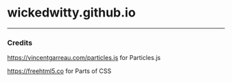 # wickedwitty.github.io
---
### Credits
https://vincentgarreau.com/particles.js for Particles.js

https://freehtml5.co for Parts of CSS
